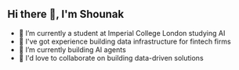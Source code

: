 ## Hi there 👋, I'm Shounak

<!--
**s24imlon/s24imlon** is a ✨ _special_ ✨ repository because its `README.md` (this file) appears on your GitHub profile.

Here are some ideas to get you started:
-->
- 🏫 I’m currently a student at Imperial College London studying AI
- 🏦 I've got experience building data infrastructure for fintech firms
- 🚀 I’m currently building AI agents
- 👯 I'd love to collaborate on building data-driven solutions

